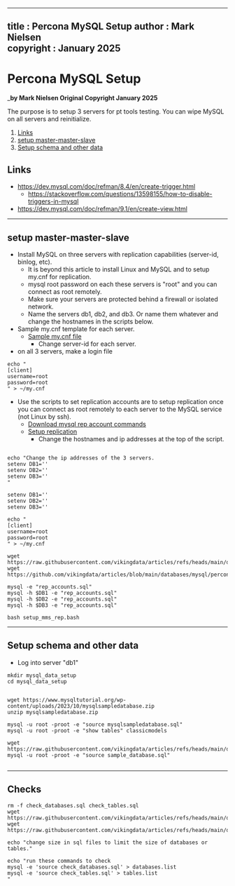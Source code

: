  
---
title : Percona MySQL Setup
author : Mark Nielsen  
copyright : January 2025  
---


Percona MySQL Setup
==============================

_**by Mark Nielsen
Original Copyright January 2025**

The purpose is to setup 3 servers for pt tools testing. You can wipe MySQL on all servers and
reinitialize. 

1. [Links](#links)
2. [setup master-master-slave](#install)
3. [Setup schema and other data](#data)

<a name=Links></a>Links
-----
* https://dev.mysql.com/doc/refman/8.4/en/create-trigger.html
    * https://stackoverflow.com/questions/13598155/how-to-disable-triggers-in-mysql
* https://dev.mysql.com/doc/refman/9.1/en/create-view.html


* * *
<a name=install></a>setup master-master-slave 
-----
* Install MySQL on three servers with replication capabilities (server-id, binlog, etc).
    * It is beyond this article to install Linux and MySQL and to setup my.cnf for replication.  
    * mysql root password on each these servers is "root" and you can connect as root remotely.
    * Make sure your servers are protected behind a firewall or isolated network.
    * Name the servers db1, db2, and db3. Or name them whatever and change the hostnames in the scripts below.
* Sample my.cnf template for each server.
    * [Sample my.cnf file](files/my.cnf_template1)
        * Change server-id for each server.
* on all 3 servers, make a login file
```
echo "
[client]
username=root
password=root
" > ~/my.cnf
```
* Use the scripts to set replication accounts are to setup replication once you can connect as root
remotely to each server to the MySQL service (not Linux by ssh). 
    * [Download mysql rep account commands](https://raw.githubusercontent.com/vikingdata/articles/refs/heads/main/databases/mysql/percona/files/rep_accounts.sql)
    * [Setup replication](https://github.com/vikingdata/articles/blob/main/databases/mysql/percona/files/setup_mms_rep.bash)
        * Change the hostnames and ip addresses at the top of the script.
```

echo "Change the ip addresses of the 3 servers.
setenv DB1=''
setenv DB2=''
setenv DB3=''
"

setenv DB1=''
setenv DB2=''
setenv DB3=''

echo "
[client]
username=root
password=root
" > ~/my.cnf

wget https://raw.githubusercontent.com/vikingdata/articles/refs/heads/main/databases/mysql/percona/files/rep_accounts.sql
wget https://github.com/vikingdata/articles/blob/main/databases/mysql/percona/files/setup_mms_rep.bash

mysql -e "rep_accounts.sql"
mysql -h $DB1 -e "rep_accounts.sql"
mysql -h $DB2 -e "rep_accounts.sql"
mysql -h $DB3 -e "rep_accounts.sql"

bash setup_mms_rep.bash

```

* * *
<a name=data></a> Setup schema and other data
-----
* Log into server "db1"
```
mkdir mysql_data_setup
cd mysql_data_setup


wget https://www.mysqltutorial.org/wp-content/uploads/2023/10/mysqlsampledatabase.zip
unzip mysqlsampledatabase.zip

mysql -u root -proot -e "source mysqlsampledatabase.sql"
mysql -u root -proot -e "show tables" classicmodels

wget https://raw.githubusercontent.com/vikingdata/articles/refs/heads/main/databases/mysql/percona/files/sample_database.sql
mysql -u root -proot -e "source sample_database.sql"


```

* * *
<a name=checks></a> Checks
-----


```
rm -f check_databases.sql check_tables.sql
wget https://raw.githubusercontent.com/vikingdata/articles/refs/heads/main/databases/mysql/percona/files/check_databases.sql
wget https://raw.githubusercontent.com/vikingdata/articles/refs/heads/main/databases/mysql/percona/files/check_tables.sql

echo "change size in sql files to limit the size of databases or tables."

echo "run these commands to check
mysql -e 'source check_databases.sql' > databases.list
mysql -e 'source check_tables.sql' > tables.list
"


```